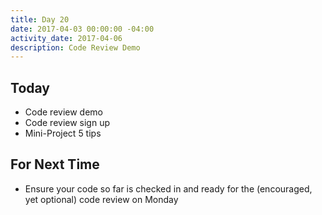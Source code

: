 ```yaml
---
title: Day 20
date: 2017-04-03 00:00:00 -04:00
activity_date: 2017-04-06
description: Code Review Demo
---
```


## Today

* Code review demo
* Code review sign up
* Mini-Project 5 tips

## For Next Time

* Ensure your code so far is checked in and ready for the (encouraged, yet optional) code review on Monday
